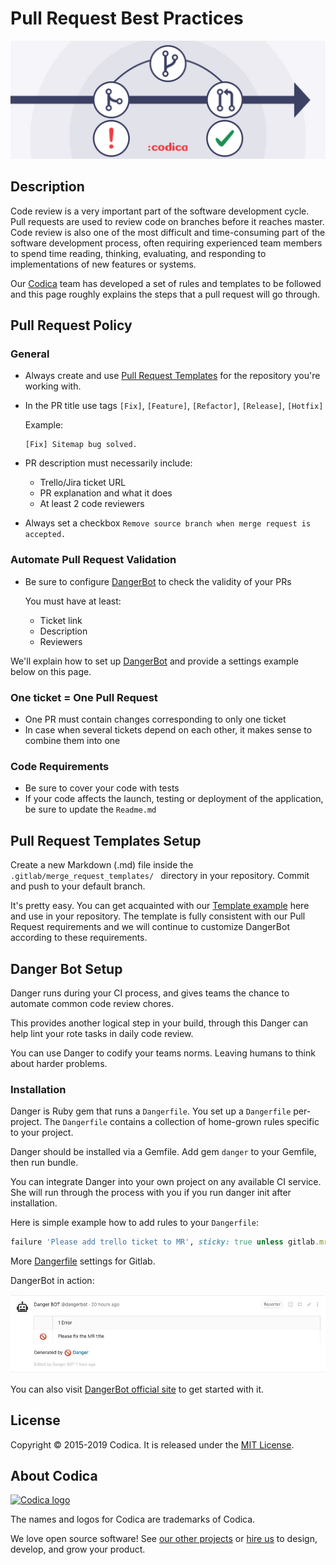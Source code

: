 # Pull Request Best Practices

![Pull Request](images/pull-request.jpg)

## Description

Code review is a very important part of the software development cycle. Pull requests are used to review code on branches before it reaches master. Code review is also one of the most difficult and time-consuming part of the software development process, often requiring experienced team members to spend time reading, thinking, evaluating, and responding to implementations of new features or systems.

Our [Codica](https://github.com/codica2) team has developed a set of rules and templates to be followed and this page roughly explains the steps that a pull request will go through.

## Pull Request Policy

### General

* Always create and use [Pull Request Templates](https://docs.gitlab.com/ee/user/project/description_templates.html#creating-merge-request-templates) for the repository you're working with.
* In the PR title use tags `[Fix]`, `[Feature]`, `[Refactor]`, `[Release]`, `[Hotfix]`
  
  Example:
  
  ```text
  [Fix] Sitemap bug solved.
  ```

* PR description must necessarily include:
  * Trello/Jira ticket URL
  * PR explanation and what it does
  * At least 2 code reviewers
* Always set a checkbox `Remove source branch when merge request is accepted.`

### Automate Pull Request Validation

* Be sure to configure [DangerBot](https://danger.systems/ruby/) to check the validity of your PRs

  You must have at least:
  * Ticket link
  * Description
  * Reviewers

We'll explain how to set up [DangerBot](https://danger.systems/ruby/) and provide a settings example below on this page.

### One ticket = One Pull Request

* One PR must contain changes corresponding to only one ticket
* In case when several tickets depend on each other, it makes sense to combine them into one

### Code Requirements

* Be sure to cover your code with tests
* If your code affects the launch, testing or deployment of the application, be sure to update the `Readme.md`

## Pull Request Templates Setup

Create a new Markdown (.md) file inside the `.gitlab/merge_request_templates/ ` directory in your repository. Commit and push to your default branch.

It's pretty easy. You can get acquainted with our [Template example](.gitlab/merge_request_templates/Task.md) here and use in your repository. The template is fully consistent with our Pull Request requirements and we will continue to customize DangerBot according to these requirements.

## Danger Bot Setup

Danger runs during your CI process, and gives teams the chance to automate common code review chores.

This provides another logical step in your build, through this Danger can help lint your rote tasks in daily code review.

You can use Danger to codify your teams norms. Leaving humans to think about harder problems.

### Installation

Danger is Ruby gem that runs a `Dangerfile`. You set up a `Dangerfile` per-project. The `Dangerfile` contains a collection of home-grown rules specific to your project.

Danger should be installed via a Gemfile. Add gem `danger` to your Gemfile, then run bundle.

You can integrate Danger into your own project on any available CI service. She will run through the process with you if you run danger init after installation.

Here is simple example how to add rules to your `Dangerfile`:

```ruby
failure 'Please add trello ticket to MR', sticky: true unless gitlab.mr_body.include?('https://trello.com/c/')
```

More [Dangerfile](Dangerfile) settings for Gitlab.

DangerBot in action:

![danger-bot](images/danger-bot-example.jpg)

You can also visit [DangerBot official site](https://danger.systems/guides/getting_started.html) to get started with it.

## License

Copyright © 2015-2019 Codica. It is released under the [MIT License](https://opensource.org/licenses/MIT).

## About Codica

[![Codica logo](https://www.codica.com/assets/images/logo/logo.svg)](https://www.codica.com)

The names and logos for Codica are trademarks of Codica.

We love open source software! See [our other projects](https://github.com/codica2) or [hire us](https://www.codica.com/) to design, develop, and grow your product.